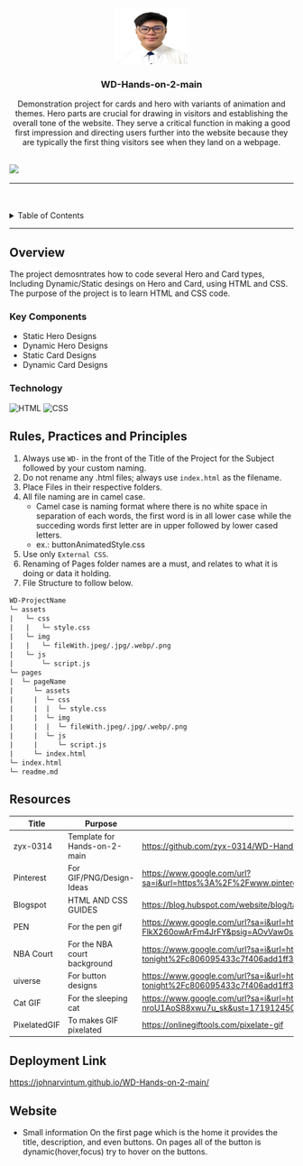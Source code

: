<a name="readme-top">

<br/>

<br />
<div align="center">
  <a href="https://github.com/JOHNARVINTUM/">
  <!-- TODO: If you want to add logo or banner you can add it here -->
    <img src="./assets/img/IDPIC.jpg" width="130" height="100">
  </a>
<!-- TODO: Change Title to the name of the title of your Project -->
  <h3 align="center">WD-Hands-on-2-main</h3>
</div>
<!-- TODO: Make a short description -->
<div align="center">
 Demonstration project for cards and hero with variants of animation and themes. Hero parts are crucial for drawing in visitors and establishing the overall tone of the website. They serve a critical function in making a good first impression and directing users further into the website because they are typically the first thing visitors see when they land on a webpage.
</div>

<br />

<!-- TODO: Change the zyx-0314 into your github username  -->
<!-- TODO: Change the WD-Template-Project into the same name of your folder -->
![](https://visit-counter.vercel.app/counter.png?page=JOHNARVINTUM/WD-Hands-on-2-main)

---

<br />
<br />

<!-- TODO: If you want to add more layers for your readme -->
<details>
  <summary>Table of Contents</summary>
  <ol>
    <li>
      <a href="#overview">Overview</a>
      <ol>
        <li>
          <a href="#key-components">Key Components</a>
        </li>
        <li>
          <a href="#technology">Technology</a>
        </li>
      </ol>
    </li>
    <li>
      <a href="#rule,-practices-and-principles">Rules, Practices and Principles</a>
    </li>
    <li>
      <a href="#resources">Resources</a>
    </li>
  </ol>
</details>

---

## Overview

<!-- TODO: To be changed -->
<!-- The following are just sample -->
The project demosntrates how to code several Hero and Card types, Including Dynamic/Static desings on Hero and Card, using HTML and CSS. The purpose of the project is to learn HTML and CSS code.

### Key Components
<!-- TODO: List of Key Components -->
<!-- The following are just sample -->
- Static Hero Designs
- Dynamic Hero Designs
- Static Card Designs
- Dynamic Card Designs

### Technology
<!-- TODO: List of Technology Used -->
![HTML](https://img.shields.io/badge/HTML-E34F26?style=for-the-badge&logo=html5&logoColor=white)
![CSS](https://img.shields.io/badge/CSS-1572B6?style=for-the-badge&logo=css3&logoColor=white)

## Rules, Practices and Principles
1. Always use `WD-` in the front of the Title of the Project for the Subject followed by your custom naming.
2. Do not rename any .html files; always use `index.html` as the filename.
3. Place Files in their respective folders.
4. All file naming are in camel case.
   - Camel case is naming format where there is no white space in separation of each words, the first word is in all lower case while the succeding words first letter are in upper followed by lower cased letters.
   - ex.: buttonAnimatedStyle.css
5. Use only `External CSS`.
6. Renaming of Pages folder names are a must, and relates to what it is doing or data it holding.
7. File Structure to follow below.

```
WD-ProjectName
└─ assets
|   └─ css
|   |   └─ style.css
|   └─ img
|   |   └─ fileWith.jpeg/.jpg/.webp/.png
|   └─ js
|       └─ script.js
└─ pages
|  └─ pageName
|     └─ assets
|     |  └─ css
|     |  |  └─ style.css
|     |  └─ img
|     |  |  └─ fileWith.jpeg/.jpg/.webp/.png
|     |  └─ js
|     |     └─ script.js
|     └─ index.html
└─ index.html
└─ readme.md
```

## Resources

<!-- TODO: Add References -->
| Title | Purpose | Link |
|-|-|-|
| zyx-0314  | Template for Hands-on-2-main | https://github.com/zyx-0314/WD-Hands-on-2.git |
| Pinterest | For GIF/PNG/Design-Ideas | https://www.google.com/url?sa=i&url=https%3A%2F%2Fwww.pinterest.com%2Fpin%2F704320829217793167%2F&psig=AOvVaw0lOPo1H3ZKLkBHnHV1XK2F&ust=1719067901224000&source=images&cd=vfe&opi=89978449&ved=0CBAQjRxqFwoTCLDz74757IYDFQAAAAAdAAAAABAw |
| Blogspot  | HTML AND CSS GUIDES | https://blog.hubspot.com/website/blog/tabid/6307/bid/19727/easy-html-tricks-for-the-non-technical-marketer.aspx#:~:text=To%20make%20a%20horizontal%20line%20in%20HTML%2C%20use%20the%20%3Chr,not%20have%20a%20closing%20tag.|
| PEN  | For the pen gif | https://www.google.com/url?sa=i&url=https%3A%2F%2Fgiphy.com%2Fstickers%2Ftransparent-FlkX260owArFm4JrFY&psig=AOvVaw0sU1Cug9kHbC8KHnsU9Ilh&ust=1719076337066000&source=images&cd=vfe&opi=89978449&ved=0CBAQjRxqFwoTCICB_8WY7YYDFQAAAAAdAAAAABAE |
| NBA Court | For the NBA court background | https://www.google.com/url?sa=i&url=https%3A%2F%2Fwww.sportingnews.com%2Fus%2Fnba%2Fnews%2Fseason-tournament-different-courts-designs-tonight%2Fc806095433c7f406add1ff32&psig=AOvVaw02rxpkVDk2vzPXnoPtn1MO&ust=1719080454068000&source=images&cd=vfe&opi=89978449&ved=0CBAQjRxqFwoTCMj_vPGn7YYDFQAAAAAdAAAAABAT |
| uiverse  | For button designs | https://www.google.com/url?sa=i&url=https%3A%2F%2Fwww.sportingnews.com%2Fus%2Fnba%2Fnews%2Fseason-tournament-different-courts-designs-tonight%2Fc806095433c7f406add1ff32&psig=AOvVaw02rxpkVDk2vzPXnoPtn1MO&ust=1719080454068000&source=images&cd=vfe&opi=89978449&ved=0CBAQjRxqFwoTCMj_vPGn7YYDFQAAAAAdAAAAABAT |
| Cat GIF  | For the sleeping cat  | https://www.google.com/url?sa=i&url=https%3A%2F%2Fwifflegif.com%2Fgifs%2F317789-transparent-sleeping-gif&psig=AOvVaw3uU-nroU1AoS88xwu7u_sk&ust=1719124505413000&source=images&cd=vfe&opi=89978449&ved=0CBMQjRxqFwoTCLj05__L7oYDFQAAAAAdAAAAABAJ |
| PixelatedGIF  | To makes GIF pixelated | https://onlinegiftools.com/pixelate-gif |

## Deployment Link

https://johnarvintum.github.io/WD-Hands-on-2-main/

## Website

- Small information
On the first page which is the home it provides the title, description, and even buttons.
On pages all of the button is dynamic(hover,focus) try to hover on the buttons.

